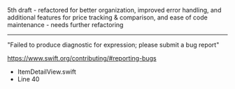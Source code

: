 5th draft - refactored for better organization, improved error handling, and additional features for price tracking & comparison, and ease of code maintenance - needs further refactoring

- - - -

"Failed to produce diagnostic for expression; please submit a bug report"

https://www.swift.org/contributing/#reporting-bugs

* ItemDetailView.swift
* Line 40
